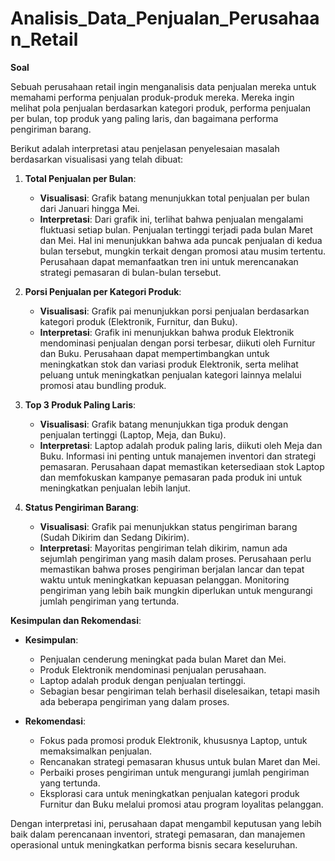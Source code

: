 # Analisis_Data_Penjualan_Perusahaan_Retail

**Soal**

Sebuah perusahaan retail ingin menganalisis data penjualan mereka untuk memahami performa penjualan produk-produk mereka. Mereka ingin melihat pola penjualan berdasarkan kategori produk, performa penjualan per bulan, top produk yang paling laris, dan bagaimana performa pengiriman barang.

Berikut adalah interpretasi atau penjelasan penyelesaian masalah berdasarkan visualisasi yang telah dibuat:

1. **Total Penjualan per Bulan**:
    - **Visualisasi**: Grafik batang menunjukkan total penjualan per bulan dari Januari hingga Mei.
    - **Interpretasi**: Dari grafik ini, terlihat bahwa penjualan mengalami fluktuasi setiap bulan. Penjualan tertinggi terjadi pada bulan Maret dan Mei. Hal ini menunjukkan bahwa ada puncak penjualan di kedua bulan tersebut, mungkin terkait dengan promosi atau musim tertentu. Perusahaan dapat memanfaatkan tren ini untuk merencanakan strategi pemasaran di bulan-bulan tersebut.

2. **Porsi Penjualan per Kategori Produk**:
    - **Visualisasi**: Grafik pai menunjukkan porsi penjualan berdasarkan kategori produk (Elektronik, Furnitur, dan Buku).
    - **Interpretasi**: Grafik ini menunjukkan bahwa produk Elektronik mendominasi penjualan dengan porsi terbesar, diikuti oleh Furnitur dan Buku. Perusahaan dapat mempertimbangkan untuk meningkatkan stok dan variasi produk Elektronik, serta melihat peluang untuk meningkatkan penjualan kategori lainnya melalui promosi atau bundling produk.

3. **Top 3 Produk Paling Laris**:
    - **Visualisasi**: Grafik batang menunjukkan tiga produk dengan penjualan tertinggi (Laptop, Meja, dan Buku).
    - **Interpretasi**: Laptop adalah produk paling laris, diikuti oleh Meja dan Buku. Informasi ini penting untuk manajemen inventori dan strategi pemasaran. Perusahaan dapat memastikan ketersediaan stok Laptop dan memfokuskan kampanye pemasaran pada produk ini untuk meningkatkan penjualan lebih lanjut.

4. **Status Pengiriman Barang**:
    - **Visualisasi**: Grafik pai menunjukkan status pengiriman barang (Sudah Dikirim dan Sedang Dikirim).
    - **Interpretasi**: Mayoritas pengiriman telah dikirim, namun ada sejumlah pengiriman yang masih dalam proses. Perusahaan perlu memastikan bahwa proses pengiriman berjalan lancar dan tepat waktu untuk meningkatkan kepuasan pelanggan. Monitoring pengiriman yang lebih baik mungkin diperlukan untuk mengurangi jumlah pengiriman yang tertunda.

**Kesimpulan dan Rekomendasi**:

- **Kesimpulan**:
  - Penjualan cenderung meningkat pada bulan Maret dan Mei.
  - Produk Elektronik mendominasi penjualan perusahaan.
  - Laptop adalah produk dengan penjualan tertinggi.
  - Sebagian besar pengiriman telah berhasil diselesaikan, tetapi masih ada beberapa pengiriman yang dalam proses.

- **Rekomendasi**:
  - Fokus pada promosi produk Elektronik, khususnya Laptop, untuk memaksimalkan penjualan.
  - Rencanakan strategi pemasaran khusus untuk bulan Maret dan Mei.
  - Perbaiki proses pengiriman untuk mengurangi jumlah pengiriman yang tertunda.
  - Eksplorasi cara untuk meningkatkan penjualan kategori produk Furnitur dan Buku melalui promosi atau program loyalitas pelanggan.

Dengan interpretasi ini, perusahaan dapat mengambil keputusan yang lebih baik dalam perencanaan inventori, strategi pemasaran, dan manajemen operasional untuk meningkatkan performa bisnis secara keseluruhan.
